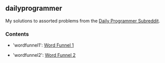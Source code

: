 ## dailyprogrammer

My solutions to assorted problems from the [Daily Programmer Subreddit](https://reddit.com/r/dailyprogrammer).

### Contents

-	'wordfunnel1': [Word Funnel 1](https://www.reddit.com/r/dailyprogrammer/comments/98ufvz/20180820_challenge_366_easy_word_funnel_1/)

-	'wordfunnel2': [Word Funnel 2](https://www.reddit.com/r/dailyprogrammer/comments/99d24u/20180822_challenge_366_intermediate_word_funnel_2/)